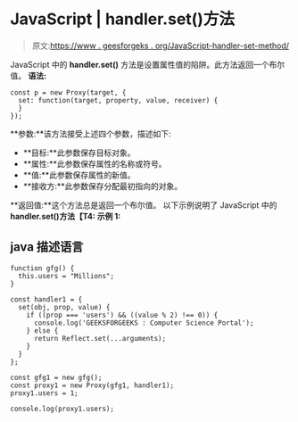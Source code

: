 # JavaScript | handler.set()方法

> 原文:[https://www . geesforgeks . org/JavaScript-handler-set-method/](https://www.geeksforgeeks.org/javascript-handler-set-method/)

JavaScript 中的 **handler.set()** 方法是设置属性值的陷阱。此方法返回一个布尔值。
**语法:**

```
const p = new Proxy(target, {
  set: function(target, property, value, receiver) {
  }
});
```

**参数:**该方法接受上述四个参数，描述如下:

*   **目标:**此参数保存目标对象。
*   **属性:**此参数保存属性的名称或符号。
*   **值:**此参数保存属性的新值。
*   **接收方:**此参数保存分配最初指向的对象。

**返回值:**这个方法总是返回一个布尔值。
以下示例说明了 JavaScript 中的 **handler.set()方法【T4:
**示例 1:**** 

## java 描述语言

```
function gfg() {
  this.users = "Millions";
}

const handler1 = {
  set(obj, prop, value) {
    if ((prop === 'users') && ((value % 2) !== 0)) {
      console.log('GEEKSFORGEEKS : Computer Science Portal');
    } else {
      return Reflect.set(...arguments);
    }
  }
};

const gfg1 = new gfg();
const proxy1 = new Proxy(gfg1, handler1);
proxy1.users = 1;

console.log(proxy1.users);
```